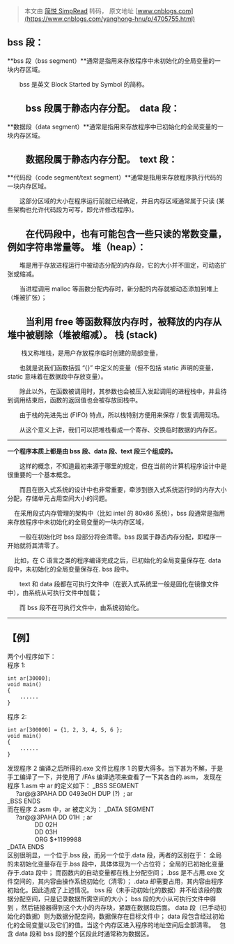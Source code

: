 > 本文由 [简悦 SimpRead](http://ksria.com/simpread/) 转码， 原文地址 [www.cnblogs.com](https://www.cnblogs.com/yanghong-hnu/p/4705755.html)

**bss 段：**
----------

 **bss 段（bss segment）**通常是指用来存放程序中未初始化的全局变量的一块内存区域。

　　bss 是英文 Block Started by Symbol 的简称。

　　bss 段属于静态内存分配。 
**data 段：**
-----------

 **数据段（data segment）**通常是指用来存放程序中已初始化的全局变量的一块内存区域。

　　数据段属于静态内存分配。 
**text 段：**
-----------

 **代码段（code segment/text segment）**通常是指用来存放程序执行代码的一块内存区域。

　　这部分区域的大小在程序运行前就已经确定，并且内存区域通常属于只读 (某些架构也允许代码段为可写，即允许修改程序)。

　　在代码段中，也有可能包含一些只读的常数变量，例如字符串常量等。
**堆（heap）：**
------------

　　堆是用于存放进程运行中被动态分配的内存段，它的大小并不固定，可动态扩张或缩减。

　　当进程调用 malloc 等函数分配内存时，新分配的内存就被动态添加到堆上（堆被扩张）；

　　当利用 free 等函数释放内存时，被释放的内存从堆中被剔除（堆被缩减）。
**栈 (stack)**
--------------

　　 栈又称堆栈，是用户存放程序临时创建的局部变量，

　　也就是说我们函数括弧 “{}” 中定义的变量（但不包括 static 声明的变量，static 意味着在数据段中存放变量）。

　　除此以外，在函数被调用时，其参数也会被压入发起调用的进程栈中，并且待到调用结束后，函数的返回值也会被存放回栈中。

　　由于栈的先进先出 (FIFO) 特点，所以栈特别方便用来保存 / 恢复调用现场。

　　从这个意义上讲，我们可以把堆栈看成一个寄存、交换临时数据的内存区。 

* * *

**一个程序本质上都是由 bss 段、data 段、text 段三个组成的。**

　　这样的概念，不知道最初来源于哪里的规定，但在当前的计算机程序设计中是很重要的一个基本概念。

　　而且在嵌入式系统的设计中也非常重要，牵涉到嵌入式系统运行时的内存大小分配，存储单元占用空间大小的问题。

    在采用段式内存管理的架构中（比如 intel 的 80x86 系统），bss 段通常是指用来存放程序中未初始化的全局变量的一块内存区域，

　　一般在初始化时 bss 段部分将会清零。bss 段属于静态内存分配，即程序一开始就将其清零了。

    比如，在 C 语言之类的程序编译完成之后，已初始化的全局变量保存在. data 段中，未初始化的全局变量保存在. bss 段中。

　　text 和 data 段都在可执行文件中（在嵌入式系统里一般是固化在镜像文件中），由系统从可执行文件中加载；

　　而 bss 段不在可执行文件中，由系统初始化。

* * *

【例】
---

两个小程序如下：  
程序 1:

```
int ar[30000];
void main()
{
    ......
}
```

  
程序 2:

```
int ar[300000] = {1, 2, 3, 4, 5, 6 };
void main()
{
    ......
}
```

发现程序 2 编译之后所得的.exe 文件比程序 1 的要大得多。当下甚为不解，于是手工编译了一下，并使用了 /FAs 编译选项来查看了一下其各自的.asm， 发现在程序 1.asm 中 ar 的定义如下： _BSS SEGMENT  
     ?ar@@3PAHA DD 0493e0H DUP (?)  ; ar  
_BSS ENDS  
而在程序 2.asm 中，ar 被定义为： _DATA SEGMENT  
     ?ar@@3PAHA DD 01H  ; ar  
                DD 02H  
                DD 03H  
                ORG $+1199988  
_DATA ENDS  
区别很明显，一个位于.bss 段，而另一个位于.data 段，两者的区别在于： 全局的未初始化变量存在于.bss 段中，具体体现为一个占位符； 全局的已初始化变量存于.data 段中； 而函数内的自动变量都在栈上分配空间； .bss 是不占用.exe 文件空间的，其内容由操作系统初始化（清零）； .data 却需要占用，其内容由程序初始化。因此造成了上述情况。 bss 段（未手动初始化的数据）并不给该段的数据分配空间，只是记录数据所需空间的大小； bss 段的大小从可执行文件中得到 ，然后链接器得到这个大小的内存块，紧跟在数据段后面。 data 段（已手动初始化的数据）则为数据分配空间，数据保存在目标文件中； data 段包含经过初始化的全局变量以及它们的值。当这个内存区进入程序的地址空间后全部清零。   包含 data 段和 bss 段的整个区段此时通常称为数据区。